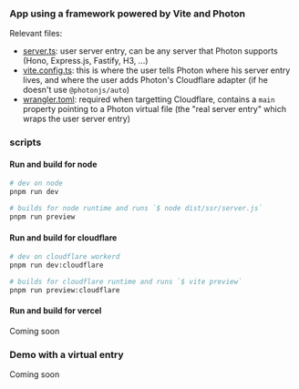 ### App using a framework powered by Vite and Photon

Relevant files:
- [server.ts](./server.ts): user server entry, can be any server that Photon supports (Hono, Express.js, Fastify, H3, ...)
- [vite.config.ts](./vite.config.ts): this is where the user tells Photon where his server entry lives, and where the user adds Photon's Cloudflare adapter (if he doesn't use `@photonjs/auto`)
- [wrangler.toml](./wrangler.toml): required when targetting Cloudflare, contains a `main` property pointing to a Photon virtual file (the "real server entry" which wraps the user server entry)

### scripts

#### Run and build for node
```sh
# dev on node
pnpm run dev

# builds for node runtime and runs `$ node dist/ssr/server.js`
pnpm run preview
```

#### Run and build for cloudflare
```sh
# dev on cloudflare workerd
pnpm run dev:cloudflare

# builds for cloudflare runtime and runs `$ vite preview`
pnpm run preview:cloudflare
```

#### Run and build for vercel
Coming soon

### Demo with a virtual entry
Coming soon
